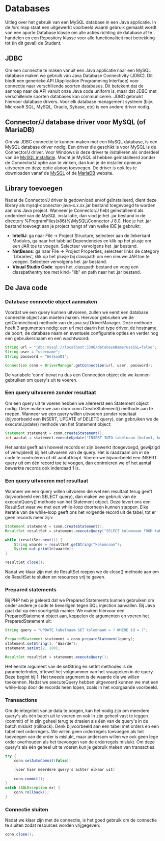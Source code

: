 # Databases
Uitleg over het gebruik van een MySQL database in een Java applicatie.
In de /src map staat een uitgewerkt voorbeeld waarin gebruik gemaakt wordt van een aparte Database klasse om alle acties richting de database af te handelen en een Repository klasse voor alle functionaliteit met betrekking tot (in dit geval) de Student.

## JDBC
Om een connectie te maken vanuit een Java applicatie naar een MySQL database maken we gebruik van Java Database Connectivity (JDBC).
Dit biedt een generieke API (Application Programming Interface) voor connectie naar verschillende soorten databases.
Dit betekent dat de aanroep naar de API vanuit onze Java code uniform is, maar dat JDBC met verschillende soorten databases kan communiceren.
JDBC gebruikt hiervoor database drivers.
Voor elk database management systeem (bijv. Microsoft SQL, MySQL, Oracle, Sybase, etc) is een andere driver nodig.

## Connector/J database driver voor MySQL (of MariaDB)
Om via JDBC connectie te kunnen maken met een MySQL database, is een MySQL database driver nodig.
Een driver die geschikt is voor MySQL is de Connector/J driver.
Voor Windows is deze driver te installeren als onderdeel van de [MySQL installatie](https://dev.mysql.com/downloads/installer/).
Mocht je MySQL al hebben geïnstalleerd zonder de Connector/J optie aan te vinken, dan kun je de installer opnieuw uitvoeren en deze optie alsnog toevoegen.
De driver is ook los te downloaden vanaf de [MySQL](https://dev.mysql.com/downloads/connector/j/) of de [MariaDB](https://mariadb.com/downloads/#connectors) website.

## Library toevoegen
Nadat de Connector/J driver is gedownload en/of geïnstalleerd, dient deze library als mysql-connector-java-x.x.xx.jar bestand toegevoegd te worden aan ons Java project.
Wanneer je Connector/J hebt geïnstalleerd als onderdeel van de MySQL installatie, dan vind je het .jar bestand in de directory %ProgramFiles(x86)%\MySQL\Connector J 8.0.
Hoe je het .jar bestand toevoegt aan je project hangt af van welke IDE je gebruikt:
- **IntelliJ**: ga naar File -> Project Structure, selecteer aan de linkerkant Modules, ga naar het tabblad Dependencies en klik op het plusje om een JAR toe te voegen. Selecteer vervolgens het .jar bestand.
- **NetBeans**: ga naar File -> Project Properties, selecteer links de category 'Libraries', klik op het plusje bij classpath om een nieuwe JAR toe te voegen. Selecteer vervolgens het .jar bestand.
- **Visual Studio Code**: open het .classpath bestand en voeg een classpathentry toe met kind="lib" en path naar het .jar bestand.

## De Java code

### Database connectie object aanmaken
Voordat we een query kunnen uitvoeren, zullen we eerst een database connectie object aan moeten maken.
Hiervoor gebruiken we de getConnection() methode van de java.sql.DriverManager.
Deze methode heeft 3 argumenten nodig: een url met daarin het type driver, de hostname, de poort, de database naam en eventuele configuratie opties en verder nog een gebruikersnaam en een wachtwoord:
```java
String url = "jdbc:mysql://localhost:3306/databaseName?useSSL=false";
String user = "username";
String password = "Welkom01";

Connection conn = DriverManager.getConnection(url, user, password);
```
De variabele 'conn' bevat nu dus een Connection object die we kunnen gebruiken om query's uit te voeren.

### Een query uitvoeren zonder resultaat
Om een query uit te voeren hebben we allereerst een Statement object nodig.
Deze maken we aan door conn.CreateStatement() methode aan te roepen.
Wanneer we een query willen uitvoeren zonder resultaat (bijvoorbeeld een INSERT, UPDATE of DELETE query), dan gebruiken we de executeUpdate() methode van het Statement object:
```java
Statement statement = conn.createStatement();
int aantal = statement.executeUpdate("INSERT INTO tabelnaam (kolom1, kolom2) VALUES ('waarde1', 'waarde2')");
```
Het aantal geeft aan hoeveel records er zijn bewerkt (toegevoegd, gewijzigd of verwijderd) bij het uitvoeren van de query.
Het is raadzaam om in de code te controleren of dit aantal klopt.
Voeren we bijvoorbeeld een INSERT query uit om één record toe te voegen, dan controleren we of het aantal bewerkte records ook inderdaad 1 is.

### Een query uitvoeren met resultaat
Wanneer we een query willen uitvoeren die wel een resultaat terug geeft (bijvoorbeeld een SELECT query), dan maken we gebruik van de executeQuery() methode van het Statement object.
Deze levert ons een ResultSet waar we met een while-loop doorheen kunnen stappen.
Elke iteratie van de while-loop geeft ons het volgende record uit de tabel, tot er geen records meer zijn:
```java
Statement statement = conn.createStatement();
ResultSet resultSet = statement.executeQuery("SELECT kolomnaam FROM tabelnaam");

while (resultSet.next()) {
    String waarde = resultSet.getString("kolomnaam");
    System.out.println(waarde);
}

resultSet.close();
```
Nadat we klaar zijn met de ResultSet roepen we de close() methode aan om de ResultSet te sluiten en resources vrij te geven.

### Prepared statements
Bij PHP heb je geleerd dat we Prepared Statements kunnen gebruiken om onder andere je code te beveiligen tegen SQL injection aanvallen. Bij Java gaat dat op een soortgelijk manier. We maken hiervoor een PreparedStatement object aan, koppelen de argumenten en voeren het PreparedStatement uit:
```java
String query = "UPDATE tabelnaam SET kolomnaam = ? WHERE id = ?";

PreparedStatement statement = conn.prepareStatement(query);
statement.setString(1, 'Waarde');
statement.setInt(2, 100);

ResultSet resultSet = statement.executeQuery();
```
Het eerste argument van de setString en setInt methodes is de parameterIndex, oftewel het volgnummer van het vraagteken in de query.
Deze begint bij 1.
Het tweede argument is de waarde die we willen toekennen.
Nadat we executeQuery hebben uitgevoerd kunnen we met een while-loop door de records heen lopen, zoals in het voorgaande voorbeeld.

### Transactions
Om de integriteit van je data te borgen, kan het nodig zijn om meerdere query's als één batch uit te voeren en ook in zijn geheel vast te leggen (commit) of in zijn geheel terug te draaien als één van de query's in de batch mislukt (rollback).
Denk bijvoorbeeld aan een tabel met orders en een tabel met orderregels.
We willen geen orderregels toevoegen als het toevoegen van de order is mislukt, maar andersom willen we ook geen lege order overhouden als het toevoegen van de orderregels mislukt.
Om deze query's als één geheel uit te voeren kun je gebruik maken van transacties:
```java
try {
    conn.setAutoCommit(false);

    [voer hier meerdere query's achter elkaar uit]
    
    conn.commit();
}
catch (SQLException ex) {
    conn.rollback();
}
```

### Connectie sluiten
Nadat we klaar zijn met de connectie, is het goed gebruik om de connectie te sluiten zodat resources worden vrijgegeven:
```java
conn.close();
```
